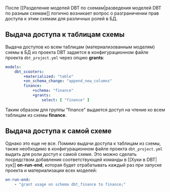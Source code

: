 После [[Разделение моделей DBT по схемам|разведения моделей DBT по разным схемам]] логично возникает вопрос о разграничении прав доступа к этим схемам для различных ролей в БД.

## Выдача доступа к таблицам схемы
Выдача доступов ко всем таблицам (материализованным моделям) схемы в БД из проекта DBT задается в конфигурационном файле проекта `dbt_project.yml` через опцию **grants**:
```yml
models:
	dbt_scooters: 
		+materialized: "table"
		+on_schema_change: "append_new_columns" 
		finance:
			+schema: "finance" 
			+grants: 
				select: [ "finance" ]
```
Таким образом для группы "finance" выдается доступ на чтение ко всем таблицам из схемы **finance**.

## Выдача доступа к самой схеме
Однако это еще не все. Помимо выдачи доступа к таблицам из схемы, также необходимо в конфигурационном файле проекта `dbt_project.yml` выдать для роли доступ к самой схеме. Это можно сделать посредством добавления соответствующей команды в [[Хуки в DBT|хук]] **on-run-end**, которая будет отрабатывать каждый раз при запуске проекта и материализации всех моделей:
```yml
on-run-end: 
	- "grant usage on schema dbt_finance to finance;"
```

